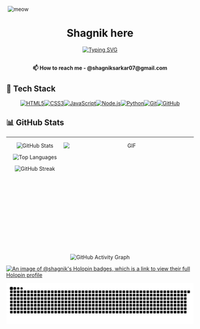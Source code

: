 <img> ![meow](https://github.com/user-attachments/assets/03b043c6-f074-4129-b929-5898b133dd95) <img>


<div align="center">
  <h1>
    <a href="https://www.linkedin.com/in/shagnik-sarkar-180680294/" style="text-decoration: none;">
      <strong>Shagnik</strong>
    </a> here
  </h1>
</div>
<div align="center">
<a href="https://git.io/typing-svg"><img src="https://readme-typing-svg.demolab.com?font=Fira+Code&pause=1000&color=F7F7F7&background=7E7B8A&center=true&vCenter=true&width=435&lines=Web+Development+%7C+Machine+Learning;Python+%7C+Systems+%7C+AI+" alt="Typing SVG" /></a> <br> </br>
</div> 

<p align="center"><strong>📫 How to reach me - @shagniksarkar07@gmail.com</strong></p>

## 🧰 Tech Stack

<p align="center">
  <a href="https://developer.mozilla.org/en-US/docs/Web/HTML" target="_blank" rel="noopener noreferrer"><img src="https://cdn.jsdelivr.net/gh/devicons/devicon/icons/html5/html5-original.svg" alt="HTML5" width="40" height="40"/></a><a href="https://developer.mozilla.org/en-US/docs/Web/CSS" target="_blank" rel="noopener noreferrer"><img src="https://cdn.jsdelivr.net/gh/devicons/devicon/icons/css3/css3-original.svg" alt="CSS3" width="40" height="40"/></a><a href="https://developer.mozilla.org/en-US/docs/Web/JavaScript" target="_blank" rel="noopener noreferrer"><img src="https://cdn.jsdelivr.net/gh/devicons/devicon/icons/javascript/javascript-original.svg" alt="JavaScript" width="40" height="40"/></a><a href="https://nodejs.org/" target="_blank" rel="noopener noreferrer"><img src="https://cdn.jsdelivr.net/gh/devicons/devicon/icons/nodejs/nodejs-original.svg" alt="Node.js" width="40" height="40"/></a><a href="https://www.python.org/" target="_blank" rel="noopener noreferrer"><img src="https://cdn.jsdelivr.net/gh/devicons/devicon/icons/python/python-original.svg" alt="Python" width="40" height="40"/></a><a href="https://git-scm.com/" target="_blank" rel="noopener noreferrer"><img src="https://cdn.jsdelivr.net/gh/devicons/devicon/icons/git/git-original.svg" alt="Git" width="40" height="40"/></a><a href="https://github.com/" target="_blank" rel="noopener noreferrer"><img src="https://cdn.jsdelivr.net/gh/devicons/devicon/icons/github/github-original.svg" alt="GitHub" width="40" height="40"/></a>
</p>



## 📊 GitHub Stats

<hr>
<a target="_blank" align="center">
  <img align="right" top="500" height="300" width="350" alt="GIF" src="https://media.giphy.com/media/SWoSkN6DxTszqIKEqv/giphy.gif">
</a>

<p align="center">
  <img src="https://github-readme-stats.vercel.app/api?username=shagnik007&show_icons=true&theme=tokyonight" alt="GitHub Stats" />
</p>

<p align="center">
  <img src="https://github-readme-stats.vercel.app/api/top-langs/?username=shagnik007&layout=compact&theme=tokyonight" alt="Top Languages" />
</p>


<p align="center">
  <img src="https://streak-stats.demolab.com?user=shagnik007&theme=tokyonight&hide_border=true" alt="GitHub Streak" />
</p>

<p align="center">
  <img src="https://github-readme-activity-graph.vercel.app/graph?username=Shagnik007&theme=tokyonight&area=true&hide_border=true" alt="GitHub Activity Graph" />
</p>

[![An image of @shagnik's Holopin badges, which is a link to view their full Holopin profile](https://holopin.me/shagnik)](https://holopin.io/@shagnik)

<div align="center">
  
![snake gif](https://github.com/shagnik007/shagnik007/blob/output/github-snake-dark.svg)

</div>






